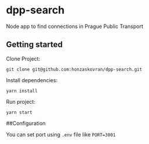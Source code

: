 # dpp-search
Node app to find connections in Prague Public Transport

## Getting started

Clone Project:

```
git clone git@github.com:honzaskovran/dpp-search.git
```

Install dependencies:

```
yarn install
```

Run project:

```
yarn start
```

##Configuration

You can set port using `.env` file like `PORT=3001`
